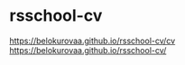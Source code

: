 # rsschool-cv
https://belokurovaa.github.io/rsschool-cv/cv
https://belokurovaa.github.io/rsschool-cv/
